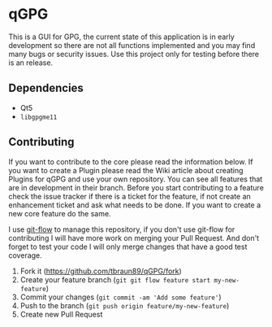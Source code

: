 # qGPG

This is a GUI for GPG, the current state of this application is
in early development so there are not all functions implemented and you
may find many bugs or security issues. Use this project only for testing
before there is an release.

## Dependencies

* Qt5
* `libgpgme11`

## Contributing

If you want to contribute to the core please read the information below. If you want to create a Plugin please read the Wiki article about creating Plugins for qGPG and use your own repository. You can see all features that are in development in their branch. Before you start contributing to a feature check the issue tracker if there is a ticket for the feature, if not create an enhancement ticket and ask what needs to be done. If you want to create a new core feature do the same.

I use [git-flow](https://github.com/nvie/gitflow) to manage this repository, if you don't use git-flow for contributing I will have more work on merging your Pull Request. And don't forget to test your code I will only merge changes that have a good test coverage.

1. Fork it (https://github.com/tbraun89/qGPG/fork)
2. Create your feature branch (`git git flow feature start my-new-feature`)
3. Commit your changes (`git commit -am 'Add some feature'`)
4. Push to the branch (`git push origin feature/my-new-feature`)
5. Create new Pull Request
